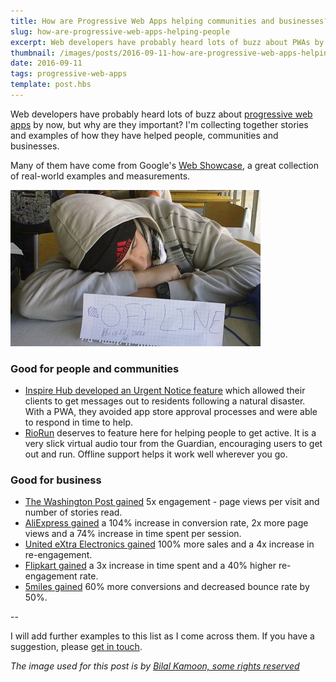 ```yaml
---
title: How are Progressive Web Apps helping communities and businesses? 
slug: how-are-progressive-web-apps-helping-people
excerpt: Web developers have probably heard lots of buzz about PWAs by now, but why are they important? I'm collecting together stories and examples of how they have helped people, communities and businesses. 
thumbnail: /images/posts/2016-09-11-how-are-progressive-web-apps-helping/offline_thumbnail.jpg
date: 2016-09-11
tags: progressive-web-apps
template: post.hbs
---
```


Web developers have probably heard lots of buzz about [progressive web apps](https://infrequently.org/2015/06/progressive-apps-escaping-tabs-without-losing-our-soul/) 
by now, but why are they important? I'm collecting together stories and examples of how they have helped people, 
communities and businesses.

Many of them have come from Google's [Web Showcase](https://developers.google.com/web/showcase/), a great collection of 
real-world examples and measurements.

![Offline](/images/posts/2016-09-11-how-are-progressive-web-apps-helping/offline_thumbnail.jpg)


### Good for people and communities

* [Inspire Hub developed an Urgent Notice feature](https://inspirehub.ihubapp.org/stories/41314) which allowed their clients 
to get messages out to residents following a natural disaster. With a PWA, they avoided app store approval processes and 
were able to respond in time to help.
* [RioRun](https://www.theguardian.com/info/developer-blog/2016/aug/19/how-we-made-the-riorun-progressive-web-app) deserves to feature here for helping 
people to get active. It is a very slick virtual audio tour from the Guardian, encouraging users to get out and run. Offline support helps it work well 
wherever you go.


### Good for business

* [The Washington Post gained](http://www.beet.tv/2016/09/wapopwamarburger.html) 5x engagement - page views per visit and 
number of stories read.
* [AliExpress gained](https://developers.google.com/web/showcase/2016/aliexpress) a 104% increase in conversion rate, 2x more page views and a 74% increase in time spent per session.
* [United eXtra Electronics gained](https://developers.google.com/web/showcase/2016/extra) 100% more sales and a 4x increase in re-engagement.
* [Flipkart gained](https://developers.google.com/web/showcase/2016/flipkart) a 3x increase in time spent and a 40% higher re-engagement rate. 
* [5miles gained](https://developers.google.com/web/showcase/2016/5miles) 60% more conversions and decreased bounce rate by 50%.

--

I will add further examples to this list as I come across them. If you have a suggestion, please [get in touch](https://twitter.com/poshaughnessy).

*The image used for this post is by [Bilal Kamoon, some rights reserved](https://www.flickr.com/photos/bilal-kamoon/6773383766/in/photolist-bjxn1J-2R931-85cNcR-83EcFC-4AEUfK-cvjzhU-5kiaHx-dRxeuj-8dqsVX-9S5QGK-7jBby-hLQ9rW-5D5UTi-4HdFxY-5b5XUK-85cNDP-85cNhM-85cP4K-gPLFe-85cNLr-85fWRs-85cNxe-85cNuB-85fWsN-85fX6w-6FwsxU-5oUXyc-qdj9hm-7SzXVo-85cNQ8-5XCpau-sojkBv-85cP1M-85fWuL-4WDWdj-85fX2Q-2kPjiP-uC6jBA-4a1FLL-5oUXzv-aBghkv-6HnkSK-9Lat8z-dFDBQV-85fWmN-4yy9N6-5oZfbw-aYob7-5oUXyP-dQjLpr)* 
